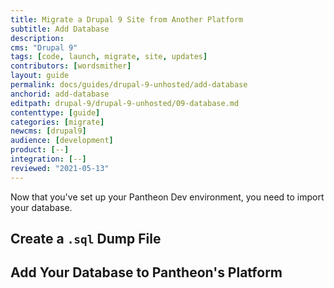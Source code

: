 ```yaml
---
title: Migrate a Drupal 9 Site from Another Platform
subtitle: Add Database
description: 
cms: "Drupal 9"
tags: [code, launch, migrate, site, updates]
contributors: [wordsmither]
layout: guide
permalink: docs/guides/drupal-9-unhosted/add-database
anchorid: add-database
editpath: drupal-9/drupal-9-unhosted/09-database.md
contenttype: [guide]
categories: [migrate]
newcms: [drupal9]
audience: [development]
product: [--]
integration: [--]
reviewed: "2021-05-13"
---
```


Now that you've set up your Pantheon Dev environment, you need to import your database.

## Create a `.sql` Dump File

<Partial file="drupal-9/migrate-add-database-part1-sql.md" />

## Add Your Database to Pantheon's Platform

<Partial file="drupal-9/migrate-add-database-part2.md" />
